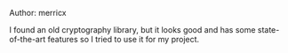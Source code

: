 Author: merricx

I found an old cryptography library, but it looks good and has some state-of-the-art features so I tried to use it for my project.
